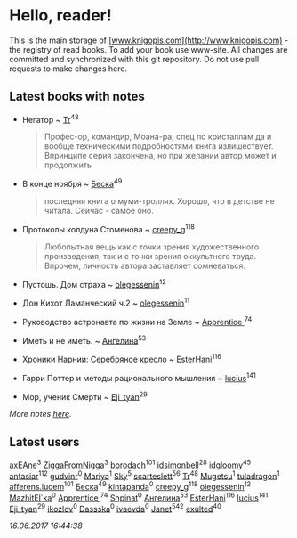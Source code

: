 # Hello, reader!
This is the main storage of [www.knigopis.com](http://www.knigopis.com) - the registry of read books.
To add your book use www-site. All changes are committed and synchronized with this git repository.
Do not use pull requests to make changes here.


## Latest books with notes
* Негатор ~ [Tr](users/122/12282474-vkontakte)<sup>48</sup>
    > Профес-ор, командир, Моана-ра, спец по кристаллам да и вообще техническими подробностями книга излишествует. 
    > Впринципе серия закончена, но при желании автор может и продолжить

* В конце ноября ~ [Беска](users/157/1577468-vkontakte)<sup>49</sup>
    > последняя книга о муми-троллях. Хорошо, что в детстве не читала. Сейчас - самое оно.

* Протоколы колдуна Стоменова ~ [creepy_g](users/747/74743045-vkontakte)<sup>118</sup>
    > Любопытная вещь как с точки зрения художественного произведения, так и с точки зрения оккультного труда. Впрочем, личность автора заставляет сомневаться.

* Пустошь. Дом страха ~ [olegessenin](users/390/3901448-vkontakte)<sup>12</sup>

* Дон Кихот Ламанческий ч.2 ~ [olegessenin](users/390/3901448-vkontakte)<sup>11</sup>

* Руководство астронавта по жизни на Земле ~ [Apprentice ](users/528/52821952-vkontakte)<sup>74</sup>

* Иметь и не иметь. ~ [Ангелина](users/837/83788782-vkontakte)<sup>53</sup>

* Хроники Нарнии: Серебряное кресло ~ [EsterHani](users/305/30558181-vkontakte)<sup>116</sup>

* Гарри Поттер и методы рационального мышления ~ [lucius](users/838/83820536-yandex)<sup>141</sup>

* Мор, ученик Смерти ~ [Eji_tyan](users/235/2352103981-twitter)<sup>29</sup>


_More notes [here](latest_books_with_notes.md)._


## Latest users
[axEAne](users/108/108286448861674023181-google)<sup>3</sup> 
[ZiggaFromNigga](users/114/114398174831177070999-google)<sup>3</sup> 
[borodach](users/157/15706320-vkontakte)<sup>101</sup> 
[idsimonbell](users/380/380554090-vkontakte)<sup>28</sup> 
[idgloomy](users/871/87187820-vkontakte)<sup>45</sup> 
[antasiar](users/688/68827372-vkontakte)<sup>112</sup> 
[gudvinr](users/108/108740102521248876385-google)<sup>0</sup> 
[Mariya](users/171/17119404-vkontakte)<sup>1</sup> 
[Sky](users/118/118049897850017649660-google)<sup>5</sup> 
[scarteslett](users/201/201967417-vkontakte)<sup>56</sup> 
[Tr](users/122/12282474-vkontakte)<sup>48</sup> 
[Mugetsu](users/110/110654020423735976376-google)<sup>1</sup> 
[tuladragon](users/408/408987669-vkontakte)<sup>1</sup> 
[afferens.lucem](users/196/196071655-vkontakte)<sup>101</sup> 
[Беска](users/157/1577468-vkontakte)<sup>49</sup> 
[kintapanda](users/112/11266965-vkontakte)<sup>0</sup> 
[creepy_g](users/747/74743045-vkontakte)<sup>118</sup> 
[olegessenin](users/390/3901448-vkontakte)<sup>12</sup> 
[MazhitEl`ka](users/107/107168359403805629275-google)<sup>0</sup> 
[Apprentice ](users/528/52821952-vkontakte)<sup>74</sup> 
[Shpinat](users/136/1367331593336478-facebook)<sup>0</sup> 
[Ангелина](users/837/83788782-vkontakte)<sup>53</sup> 
[EsterHani](users/305/30558181-vkontakte)<sup>116</sup> 
[lucius](users/838/83820536-yandex)<sup>141</sup> 
[Eji_tyan](users/235/2352103981-twitter)<sup>29</sup> 
[ikozlov](users/113/113575116124799570565-google)<sup>0</sup> 
[Dassska](users/154/1548904568487232-facebook)<sup>0</sup> 
[ivaevda](users/499/499871320-yandex)<sup>0</sup> 
[Janet](users/108/108113656204404967440-google)<sup>542</sup> 
[exulted](users/100/100599204551896265722-google)<sup>40</sup> 


_16.06.2017 16:44:38_
